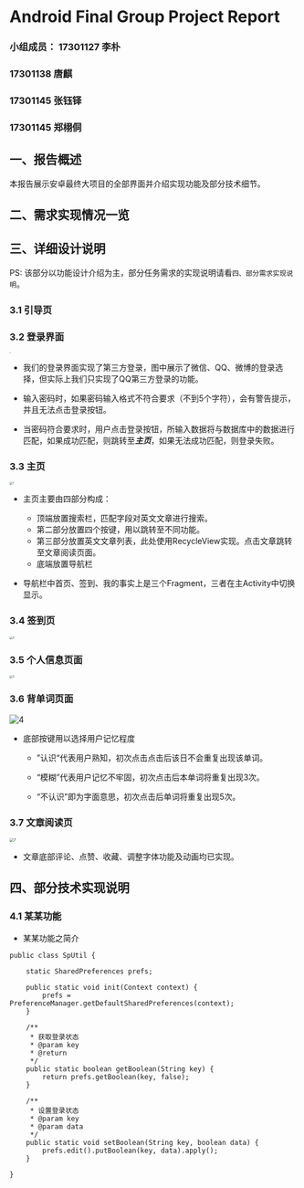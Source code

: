 # Android Final Group Project Report 

### 小组成员：	17301127 李朴 

### 					   17301138 唐麒 

### 					   17301145 张钰铎

### 					   17301145 郑栩侗



## 一、报告概述

本报告展示安卓最终大项目的全部界面并介绍实现功能及部分技术细节。



## 二、需求实现情况一览





## 三、详细设计说明

PS: 该部分以功能设计介绍为主，部分任务需求的实现说明请看`四、部分需求实现说明`。

### 3.1 引导页



### 3.2 登录界面

<img src="http://tang5618.com/zip/login.jpg" alt="5" style="zoom:10%;" />

+ 我们的登录界面实现了第三方登录，图中展示了微信、QQ、微博的登录选择，但实际上我们只实现了QQ第三方登录的功能。

+ 输入密码时，如果密码输入格式不符合要求（不到5个字符），会有警告提示，并且无法点击登录按钮。
+ 当密码符合要求时，用户点击登录按钮，所输入数据将与数据库中的数据进行匹配，如果成功匹配，则跳转至***主页***，如果无法成功匹配，则登录失败。



### 3.3 主页

<img src="http://tang5618.com/zip/mainpage.jpg" alt="1" style="zoom: 33%;" />

+ 主页主要由四部分构成：
  + 顶端放置搜索栏，匹配字段对英文文章进行搜索。
  + 第二部分放置四个按键，用以跳转至不同功能。
  + 第三部分放置英文文章列表，此处使用RecycleView实现。点击文章跳转至文章阅读页面。
  + 底端放置导航栏
  
+ 导航栏中首页、签到、我的事实上是三个Fragment，三者在主Activity中切换显示。

  

### 3.4 签到页

<img src="http://tang5618.com/zip/signin.jpg" alt="3" style="zoom:33%;" />





### 3.5 个人信息页面

<img src="https://tang5618.com/zip/usercenter.jpg" alt="2" style="zoom:33%;" />





### 3.6 背单词页面

<img src="http://tang5618.com/zip/word_recite.png" alt="4" style="zoom:100%;" />

+ 底部按键用以选择用户记忆程度

  + ”认识“代表用户熟知，初次点击点击后该日不会重复出现该单词。

  + “模糊”代表用户记忆不牢固，初次点击后本单词将重复出现3次。

  + “不认识”即为字面意思，初次点击后单词将重复出现5次。

    

### 3.7 文章阅读页

<img src="http://tang5618.com/zip/article_main.jpg" alt="7" style="zoom:45%;" />



+ 文章底部评论、点赞、收藏、调整字体功能及动画均已实现。



## 四、部分技术实现说明



### 4.1 某某功能

+ 某某功能之简介

```
public class SpUtil {

    static SharedPreferences prefs;

    public static void init(Context context) {
        prefs = PreferenceManager.getDefaultSharedPreferences(context);
    }

    /**
     * 获取登录状态
     * @param key
     * @return
     */
    public static boolean getBoolean(String key) {
        return prefs.getBoolean(key, false);
    }

    /**
     * 设置登录状态
     * @param key
     * @param data
     */
    public static void setBoolean(String key, boolean data) {
        prefs.edit().putBoolean(key, data).apply();
    }

}
```

